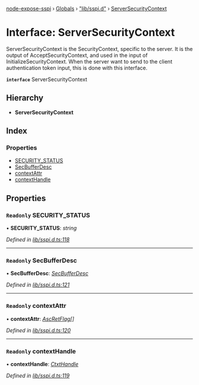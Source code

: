[node-expose-sspi](../README.md) › [Globals](../globals.md) › ["lib/sspi.d"](../modules/_lib_sspi_d_.md) › [ServerSecurityContext](_lib_sspi_d_.serversecuritycontext.md)

# Interface: ServerSecurityContext

ServerSecurityContext is the SecurityContext, specific to the server.
It is the output of AcceptSecurityContext, and used in the input of InitializeSecurityContext.
When the server want to send to the client authentication token input, this is done with this interface.

**`interface`** ServerSecurityContext

## Hierarchy

* **ServerSecurityContext**

## Index

### Properties

* [SECURITY_STATUS](_lib_sspi_d_.serversecuritycontext.md#readonly-security_status)
* [SecBufferDesc](_lib_sspi_d_.serversecuritycontext.md#readonly-secbufferdesc)
* [contextAttr](_lib_sspi_d_.serversecuritycontext.md#readonly-contextattr)
* [contextHandle](_lib_sspi_d_.serversecuritycontext.md#readonly-contexthandle)

## Properties

### `Readonly` SECURITY_STATUS

• **SECURITY_STATUS**: *string*

*Defined in [lib/sspi.d.ts:118](https://github.com/jlguenego/node-expose-sspi/blob/927f02c/lib/sspi.d.ts#L118)*

___

### `Readonly` SecBufferDesc

• **SecBufferDesc**: *[SecBufferDesc](_lib_sspi_d_.secbufferdesc.md)*

*Defined in [lib/sspi.d.ts:121](https://github.com/jlguenego/node-expose-sspi/blob/927f02c/lib/sspi.d.ts#L121)*

___

### `Readonly` contextAttr

• **contextAttr**: *[AscRetFlag](../modules/_lib_flags_index_d_.md#ascretflag)[]*

*Defined in [lib/sspi.d.ts:120](https://github.com/jlguenego/node-expose-sspi/blob/927f02c/lib/sspi.d.ts#L120)*

___

### `Readonly` contextHandle

• **contextHandle**: *[CtxtHandle](_lib_sspi_d_.ctxthandle.md)*

*Defined in [lib/sspi.d.ts:119](https://github.com/jlguenego/node-expose-sspi/blob/927f02c/lib/sspi.d.ts#L119)*

